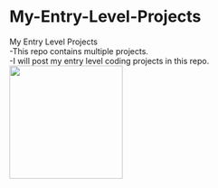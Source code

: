 # My-Entry-Level-Projects
My Entry Level Projects<br>
-This repo contains multiple projects.<br>
-I will post my entry level coding projects in this repo. <br>
<img src="https://cdn.dribbble.com/users/330915/screenshots/3587000/10_coding_dribbble.gif" width="200px" height="200px">
